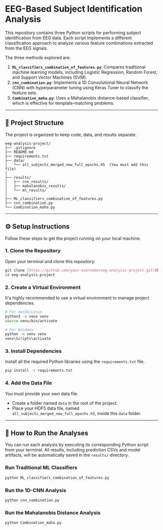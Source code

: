 # EEG-Based Subject Identification Analysis

This repository contains three Python scripts for performing subject identification from EEG data. Each script implements a different classification approach to analyze various feature combinations extracted from the EEG signals.

The three methods explored are:
1.  **`ML_classifiers_combination_of_features.py`**: Compares traditional machine learning models, including Logistic Regression, Random Forest, and Support Vector Machines (SVM).
2.  **`cnn_combination.py`**: Implements a 1D Convolutional Neural Network (CNN) with hyperparameter tuning using Keras Tuner to classify the feature sets.
3.  **`Combination_maha.py`**: Uses a Mahalanobis distance-based classifier, which is effective for template-matching problems.

---

## 📂 Project Structure

The project is organized to keep code, data, and results separate.

```
eeg-analysis-project/
├── .gitignore
├── README.md
├── requirements.txt
├── data/
│   └── all_subjects_merged_new_full_epochs.h5  (You must add this file)
│
├── results/
│   ├── cnn_results/
│   ├── mahalanobis_results/
│   └── ml_results/
│
├── ML_classifiers_combination_of_features.py
├── cnn_combination.py
└── Combination_maha.py
```

---

## ⚙️ Setup Instructions

Follow these steps to get the project running on your local machine.

### 1. Clone the Repository
Open your terminal and clone this repository:
```bash
git clone [https://github.com/your-username/eeg-analysis-project.git](https://github.com/your-username/eeg-analysis-project.git)
cd eeg-analysis-project
```

### 2. Create a Virtual Environment
It's highly recommended to use a virtual environment to manage project dependencies.
```bash
# For macOS/Linux
python3 -m venv venv
source venv/bin/activate

# For Windows
python -m venv venv
venv\Scripts\activate
```

### 3. Install Dependencies
Install all the required Python libraries using the `requirements.txt` file.
```bash
pip install -r requirements.txt
```

### 4. Add the Data File
You must provide your own data file.
* Create a folder named `data` in the root of the project.
* Place your HDF5 data file, named `all_subjects_merged_new_full_epochs.h5`, inside this `data` folder.

---

## 🚀 How to Run the Analyses

You can run each analysis by executing its corresponding Python script from your terminal. All results, including prediction CSVs and model artifacts, will be automatically saved in the `results/` directory.

### Run Traditional ML Classifiers
```bash
python ML_classifiers_combination_of_features.py
```

### Run the 1D-CNN Analysis
```bash
python cnn_combination.py
```

### Run the Mahalanobis Distance Analysis
```bash
python Combination_maha.py
```